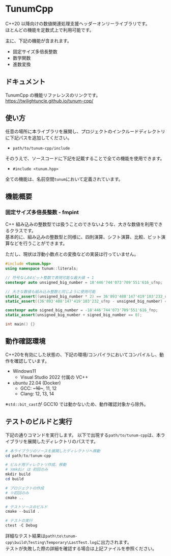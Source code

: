 # TunumCpp

C++20 以降向けの数値関連処理支援ヘッダーオンリーライブラリです。  
ほとんどの機能を定数式上で利用可能です。

主に、下記の機能が含まれます。

- 固定サイズ多倍長整数
- 数学関数
- 進数変換

## ドキュメント

TunumCpp の機能リファレンスのリンクです。  
https://twilightuncle.github.io/tunum-cpp/

## 使い方

任意の場所に本ライブラリを展開し、プロジェクトのインクルードディレクトリに下記パスを追加してください。

- `path/to/tunum-cpp/include`

そのうえで、ソースコードに下記を記載することで全ての機能を使用できます。

- `#include <tunum.hpp>`

全ての機能は、名前空間`tunum`において定義されています。

## 機能概要

### 固定サイズ多倍長整数 - fmpint

C++ 組み込みの整数型では扱うことのできないような、大きな数値を利用できるクラスです。  
基本的に、組み込みの整数型と同様に、四則演算、シフト演算、比較、ビット演算などを行うことができます。

ただし、現状は浮動小数点との変換などの実装は行っていません。

```cpp
#include <tunum.hpp>
using namespace tunum::literals;

// 符号なし64ビット整数で表現可能な最大値 + 1
constexpr auto unsigned_big_number = 18'446'744'073'709'551'616_ufmp;

// 大きな数値も組み込み整数と同じように使用可能
static_assert((unsigned_big_number * 2) == 36'893'488'147'419'103'232_ufmp);
static_assert((36'893'488'147'419'103'232_ufmp - unsigned_big_number) == unsigned_big_number);

constexpr auto signed_big_number = -18'446'744'073'709'551'616_fmp;
static_assert(unsigned_big_number + signed_big_number == 0);

int main() {}
```

## 動作確認環境

C++20を有効にした状態の、下記の環境/コンパイラにおいてコンパイルし、動作を確認しています。

-   Windows11
    -   Visual Studio 2022 付属の VC++
-   ubuntu 22.04 (Docker)
    -   GCC: ~~~10~~~, 11, 12  
    -   Clang: 12, 13, 14

※`std::bit_cast`が GCC10 では動かないため、動作確認対象から除外。

## テストのビルドと実行
下記の通りコマンドを実行します。
以下で出現する`path/to/tunum-cpp`は、本ライブラリを展開したディレクトリのパスです。

```powershell
# 本ライブラリのソースを展開したディレクトリへ移動
cd path/to/tunum-cpp

# ビルド用ディレクトリ作成、移動
# ※mkdir は 初回のみ
mkdir build
cd build

# プロジェクトの作成
# ※初回のみ
cmake ..

# テストソースのビルド
cmake --build .

# テストの実行
ctest -C Debug
```

詳細なテスト結果は`path\to\tunum-cpp\build\Testing\Temporary\LastTest.log`に出力されます。  
テストが失敗した際の詳細を確認する場合は上記ファイルを参照ください。


